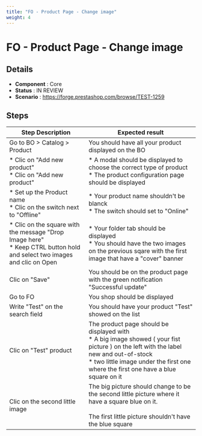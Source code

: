 ```yaml
---
title: "FO - Product Page - Change image"
weight: 4
---
```


# FO - Product Page - Change image
## Details
* **Component** : Core
* **Status** : IN REVIEW
* **Scenario** : https://forge.prestashop.com/browse/TEST-1259

## Steps
| Step Description | Expected result |
| ----- | ----- |
| Go to BO > Catalog > Product | You should have all your product displayed on the BO |
| * Clic on "Add new product"<br> * Clic on "Add new product" | * A modal should be displayed to choose the correct type of product <br> * The product configuration page should be displayed |
| * Set up the Product name <br> * Clic on the switch next to "Offline" | * Your product name shouldn't be blanck <br> * The switch should set to "Online" |
| * Clic on the square with the message "Drop Image here" <br> * Keep CTRL button hold and select two images and clic on Open | * Your folder tab should be displayed <br> * You should have the two images on the previous sqare with the first image that have a "cover" banner |
| Clic on "Save" | You should be on the product page with the green notification "Successful update" |
| Go to FO | You shop should be displayed |
| Write "Test" on the search field | You should have your product "Test" showed on the list |
| Clic on "Test" product | The product page should be displayed with<br> * A big image showed ( your fist picture ) on the left with the label new and out-of-stock <br> * two little image under the first one where the first one have a blue square on it |
| Clic on the second little image | The big picture should change to be the second little picture where it have a square blue on it. <br><br>The first little picture shouldn't have the blue square |
